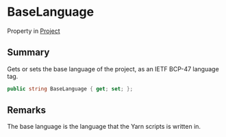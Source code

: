 # BaseLanguage

Property in [Project](./)

## Summary

Gets or sets the base language of the project, as an IETF BCP-47 language tag.

```csharp
public string BaseLanguage { get; set; };
```

## Remarks

The base language is the language that the Yarn scripts is written in.
